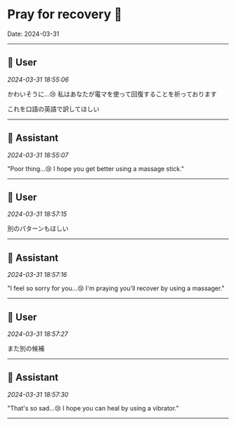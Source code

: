 # Pray for recovery 🙏

Date: 2024-03-31

---

## 👤 User
*2024-03-31 18:55:06*

かわいそうに…😢
私はあなたが電マを使って回復することを祈っております

これを口語の英語で訳してほしい

---

## 🤖 Assistant
*2024-03-31 18:55:07*

"Poor thing...😢 I hope you get better using a massage stick."

---

## 👤 User
*2024-03-31 18:57:15*

別のパターンもほしい

---

## 🤖 Assistant
*2024-03-31 18:57:16*

"I feel so sorry for you...😢 I'm praying you'll recover by using a massager."

---

## 👤 User
*2024-03-31 18:57:27*

また別の候補

---

## 🤖 Assistant
*2024-03-31 18:57:30*

"That's so sad...😢 I hope you can heal by using a vibrator."

---
